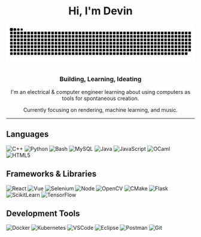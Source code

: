 <h1 align="center">Hi, I'm Devin</h1>

<!-- GitHub Snake -->
<div align="center">
  <picture>
    <source
      media="(prefers-color-scheme: light)"
      srcset="https://raw.githubusercontent.com/platane/snk/output/github-contribution-grid-snake.svg"
    />
    <source
      media="(prefers-color-scheme: dark)"
      srcset="https://raw.githubusercontent.com/platane/snk/output/github-contribution-grid-snake-dark.svg"
    />
    <img
      alt="github contribution grid snake"
      src="https://raw.githubusercontent.com/platane/snk/output/github-contribution-grid-snake.svg"
    />
  </picture>
</div>

<h3 align="center">Building, Learning, Ideating</h3>
<p align="center">I'm an electrical & computer engineer learning about using computers as tools for spontaneous creation.</p>
<p align="center">Currently focusing on rendering, machine learning, and music.</p>

<hr/>

## Languages
![C++](https://skillicons.dev/icons?i=cpp)
![Python](https://skillicons.dev/icons?i=python)
![Bash](https://skillicons.dev/icons?i=bash)
![MySQL](https://skillicons.dev/icons?i=mysql)
![Java](https://skillicons.dev/icons?i=java)
![JavaScript](https://skillicons.dev/icons?i=javascript)
![OCaml](https://skillicons.dev/icons?i=ocaml)
![HTML5](https://skillicons.dev/icons?i=html)

## Frameworks & Libraries
![React](https://skillicons.dev/icons?i=react)
![Vue](https://skillicons.dev/icons?i=vuejs)
![Selenium](https://skillicons.dev/icons?i=selenium)
![Node](https://skillicons.dev/icons?i=nodejs)
![OpenCV](https://skillicons.dev/icons?i=opencv)
![CMake](https://skillicons.dev/icons?i=cmake)
![Flask](https://skillicons.dev/icons?i=flask)
![ScikitLearn](https://skillicons.dev/icons?i=scikitlearn)
![TensorFlow](https://skillicons.dev/icons?i=tensorflow)

## Development Tools
![Docker](https://skillicons.dev/icons?i=docker)
![Kubernetes](https://skillicons.dev/icons?i=kubernetes)
![VSCode](https://skillicons.dev/icons?i=vscode)
![Eclipse](https://skillicons.dev/icons?i=eclipse)
![Postman](https://skillicons.dev/icons?i=postman)
![Git](https://skillicons.dev/icons?i=git)

<!-- GitHub Stats -->
<!--
<div align="center">
  <img
    src="https://github-readme-stats.vercel.app/api?username=1dagord&theme=dark&show_icons=true&count_private-true"
  />
</div>
-->

